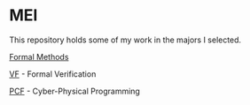 # MEI 

This repository holds some of my work in the majors I selected. 

[Formal Methods](MFP)

[VF](MFP/VF) - Formal Verification 

[PCF](MFP/PCF) - Cyber-Physical Programming
